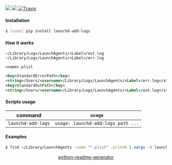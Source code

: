 <!--
https://pypi.org/project/readme-generator/
https://pypi.org/project/python-readme-generator/
-->

[![](https://img.shields.io/badge/OS-Unix-blue.svg?longCache=True)]()
[![](https://img.shields.io/pypi/v/launchd-add-logs.svg?maxAge=3600)](https://pypi.org/project/launchd-add-logs/)
[![Travis](https://api.travis-ci.org/looking-for-a-job/launchd-add-logs.svg?branch=master)](https://travis-ci.org/looking-for-a-job/launchd-add-logs/)

#### Installation
```bash
$ [sudo] pip install launchd-add-logs
```

#### How it works
```
~/Library/Logs/LaunchAgents/<Label>/out.log
~/Library/Logs/LaunchAgents/<Label>/err.log
```

`<name>.plist`
```xml
<key>StandardErrorPath</key>
<string>/Users/<username>/Library/Logs/LaunchAgents/<Label>/err.log</string>
<key>StandardOutPath</key>
<string>/Users/<username>/Library/Logs/LaunchAgents/<Label>/out.log</string>
```

#### Scripts usage
command|`usage`
-|-
`launchd-add-logs` |`usage: launchd-add-logs path ...`

#### Examples
```bash
$ find ~/Library/LaunchAgents -name "*.plist" -print0 | xargs -0 launchd-add-logs
```

<p align="center">
    <a href="https://pypi.org/project/python-readme-generator/">python-readme-generator</a>
</p>